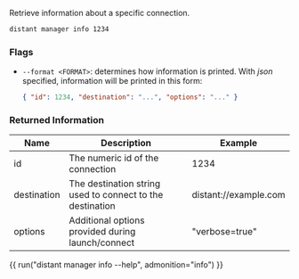 Retrieve information about a specific connection.

```sh
distant manager info 1234
```

### Flags

* `--format <FORMAT>`: determines how information is printed. With *json*
  specified, information will be printed in this form:
  
    ```json
    { "id": 1234, "destination": "...", "options": "..." }
    ```
    
### Returned Information

| Name         | Description                                                | Example               |
| ------------ | ---------------------------------------------------------- | --------------------- |
| id           | The numeric id of the connection                           | 1234                  |
| destination  | The destination string used to connect to the destination  | distant://example.com |
| options      | Additional options provided during launch/connect          | "verbose=true"        |

{{ run("distant manager info --help", admonition="info") }}
